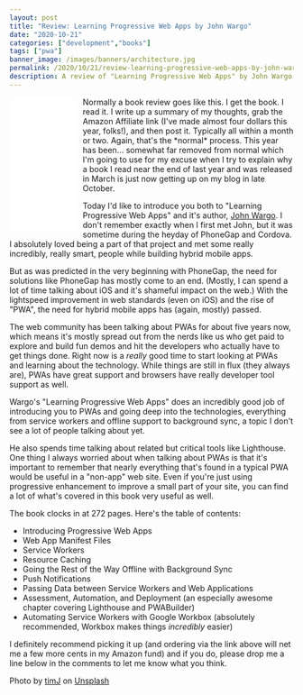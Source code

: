 ```yaml
---
layout: post
title: "Review: Learning Progressive Web Apps by John Wargo"
date: "2020-10-21"
categories: ["development","books"]
tags: ["pwa"]
banner_image: /images/banners/architecture.jpg
permalink: /2020/10/21/review-learning-progressive-web-apps-by-john-wargo.html
description: A review of "Learning Progressive Web Apps" by John Wargo, an excellent book on PWAs
---
```


<iframe style="width:120px;height:240px;margin-right: 10px; margin-bottom:10px;float:left" marginwidth="0" marginheight="0" scrolling="no" frameborder="0" src="//ws-na.amazon-adsystem.com/widgets/q?ServiceVersion=20070822&OneJS=1&Operation=GetAdHtml&MarketPlace=US&source=ac&ref=tf_til&ad_type=product_link&tracking_id=raymondcamd06-20&marketplace=amazon&region=US&placement=0136484220&asins=0136484220&linkId=29eff65342dc4695c0d2a68faa15ae91&show_border=true&link_opens_in_new_window=true&price_color=333333&title_color=0066c0&bg_color=ffffff"></iframe> 

<p>
Normally a book review goes like this. I get the book. I read it. I write up a summary of my thoughts, grab the Amazon Affiliate link (I've made almost four dollars this year, folks!), and then post it. Typically all within a month or two. Again, that's the *normal* process. This year has been... somewhat far removed from normal which I'm going to use for my excuse when I try to explain why a book I read near the end of last year and was released in March is just now getting up on my blog in late October. 
</p>

Today I'd like to introduce you both to "Learning Progressive Web Apps" and it's author, [John Wargo](https://johnwargo.com/). I don't remember exactly when I first met John, but it was sometime during the heyday of PhoneGap and Cordova. I absolutely loved being a part of that project and met some really incredibly, really smart, people while building hybrid mobile apps.

But as was predicted in the very beginning with PhoneGap, the need for solutions like PhoneGap has mostly come to an end. (Mostly, I can spend a lot of time talking about iOS and it's shameful impact on the web.) With the lightspeed improvement in web standards (even on iOS) and the rise of "PWA", the need for hybrid mobile apps has (again, mostly) passed. 

The web community has been talking about PWAs for about five years now, which means it's mostly spread out from the nerds like us who get paid to explore and build fun demos and hit the developers who actually have to get things done. Right now is a *really* good time to start looking at PWAs and learning about the technology. While things are still in flux (they always are), PWAs have great support and browsers have really developer tool support as well.

Wargo's "Learning Progressive Web Apps" does an incredibly good job of introducing you to PWAs and going deep into the technologies, everything from service workers and offline support to background sync, a topic I don't see a lot of people talking about yet. 

He also spends time talking about related but critical tools like Lighthouse. One thing I always worried about when talking about PWAs is that it's important to remember that nearly everything that's found in a typical PWA would be useful in a "non-app" web site. Even if you're just using progressive enhancement to improve a small part of your site, you can find a lot of what's covered in this book very useful as well. 

The book clocks in at 272 pages. Here's the table of contents:

* Introducing Progressive Web Apps
* Web App Manifest Files
* Service Workers
* Resource Caching
* Going the Rest of the Way Offline with Background Sync
* Push Notifications
* Passing Data between Service Workers and Web Applications
* Assessment, Automation, and Deployment (an especially awesome chapter covering Lighthouse and PWABuilder)
* Automating Service Workers with Google Workbox (absolutely recommended, Workbox makes things *incredibly* easier)

I definitely recommend picking it up (and ordering via the link above will net me a few more cents in my Amazon fund) and if you do, please drop me a line below in the comments to let me know what you think.

<span>Photo by <a href="https://unsplash.com/@the_roaming_platypus?utm_source=unsplash&amp;utm_medium=referral&amp;utm_content=creditCopyText">timJ</a> on <a href="https://unsplash.com/s/photos/progressive?utm_source=unsplash&amp;utm_medium=referral&amp;utm_content=creditCopyText">Unsplash</a></span>
